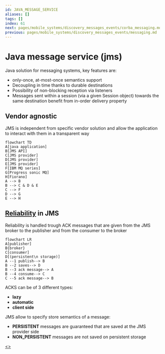 ```yaml
---
id: JAVA_MESSAGE_SERVICE
aliases: []
tags: []
index: 61
next: pages/mobile_systems/discovery_messages_events/corba_messaging.md
previous: pages/mobile_systems/discovery_messages_events/messaging.md
---
```


# Java message service (jms)

Java solution for messaging systems, key features are:

- only-once, at-most-once semantics support
- Decoupling in time thanks to durable destinations
- Possibility of non-blocking reception via listeners
- Messages sent within a session (via a given Session object) towards the same destination benefit from in-order delivery property

## Vendor agnostic

JMS is independent from specific vendor solution and allow the application to interact with them in a transparent way

```mermaid
flowchart TD
A[java application]
B[JMS API]
C[JMS provider]
D[JMS provider]
E[JMS provider]
F[IBM MQ series]
G[Progress sonic MQ]
H[Fiorano]
A --> B
B --> C & D & E
C --> F
D --> G
E --> H
```

## [Reliability](pages/mobile_systems/discovery_messages_events/messaging.md#reliability%20and%20qos) in JMS

Reliability is handled trough ACK messages that are given from the JMS broker to the publisher and from the consumer to the broker

```mermaid
flowchart LR
A[publisher]
B{broker}
C[consumer]
D[(persistent\n storage)]
A --1 publish--> B
B --2 saves--> D
B --3 ack message--> A
B --4 consume--> C
C --5 ack message--> B
```

ACKS can be of 3 different types:

- **lazy**
- **automatic**
- **client side**

JMS allow to specify store semantics of a message:

- **PERSISTENT** messages are guaranteed that are saved at the JMS provider side
- **NON_PERSISTENT** messages are not saved on persistent storage

[<](pages/mobile_systems/discovery_messages_events/messaging.md)[>](pages/mobile_systems/discovery_messages_events/corba_messaging.md)

